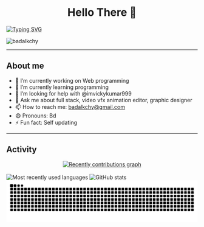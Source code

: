 <h1 align = "Center" >Hello There 👋 </h1>

[![Typing SVG](https://readme-typing-svg.herokuapp.com?color=%230BB10E&lines=Hi+I+am+web+developer)](https://git.io/typing-svg)

<p align="Left"> <img src="https://komarev.com/ghpvc/?username=badalkchy&style=plastic&color=orange&label=PROFILE+VIEWS" alt="badalkchy" /> </p>

-------------------------------

## About me

- 🔭 I’m currently working on Web programming
- 🌱 I’m currently learning programming
- 🤔 I’m looking for help with @imvickykumar999
- 💬 Ask me about full stack, video vfx animation editor, graphic designer 
- 📫 How to reach me: badalkchy@gmail.com
- 😄 Pronouns: Bd
- ⚡ Fun fact: Self updating

----------------------------

## Activity

<div align="center">
    <a href="https://github.com/badalkchy">
 <img src="https://activity-graph.herokuapp.com/graph?username=badalkchy&custom_title=Recently%20contributions&hide_border=true&area=true&area_color=2895BC&point=FE0000&line=2895BC&theme=react-dark" alt="Recently contributions graph">
 </a>
</div>

<br>

 <img height="180em" src="https://github-readme-stats.vercel.app/api/top-langs/?username=badalkchy&layout=compact&langs_count=10&theme=tokyonight&title_color=2895BC&hide=VHDL,Stata&custom_title=Most recently used languages" alt="Most recently used languages">
    <img height="180em" src="https://github-readme-stats.vercel.app/api?username=badalkchy&hide=issues&show_icons=true&theme=tokyonight&hideborder=true&title_color=2895BC&icon_color=FE0000&include_all_commits=true" alt="GitHub stats">
    
 <img src="https://github.com/h-ssiqueira/h-ssiqueira/blob/output/github-contribution-grid-snake.svg" alt="Snake animation">

<!--
- 👯 I’m looking to collaborate on...
 
--->
